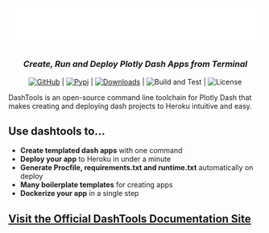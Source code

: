 <div align="center">

![](docs/source/_static/images/logo_w.png)

<h3>
<b><i>Create, Run and Deploy Plotly Dash Apps from Terminal</i></b>
</h3>

[![GitHub](https://img.shields.io/github/stars/andrew-hossack/dash-tools?style=flat-square)](https://github.com/andrew-hossack/dash-tools) | [![Pypi](https://img.shields.io/pypi/v/dash-tools?style=flat-square)](https://pypi.org/project/dash-tools/) | [![Downloads](https://pepy.tech/badge/dash-tools)](https://pepy.tech/project/dash-tools) | ![Build and Test](https://img.shields.io/github/workflow/status/andrew-hossack/dash-tools/Build%20and%20Test%20on%20Push%20or%20PR?label=Build%20and%20Test) | ![License](https://img.shields.io/github/license/andrew-hossack/dash-tools)

</div>

DashTools is an open-source command line toolchain for Plotly Dash that makes creating and deploying dash projects to Heroku intuitive and easy.

## Use dashtools to...

- **Create templated dash apps** with one command
- **Deploy your app** to Heroku in under a minute
- **Generate Procfile, requirements.txt and runtime.txt** automatically on deploy
- **Many boilerplate templates** for creating apps
- **Dockerize your app** in a single step

## [Visit the Official DashTools Documentation Site](https://dash-tools.readthedocs.io/en/latest/index.html)
